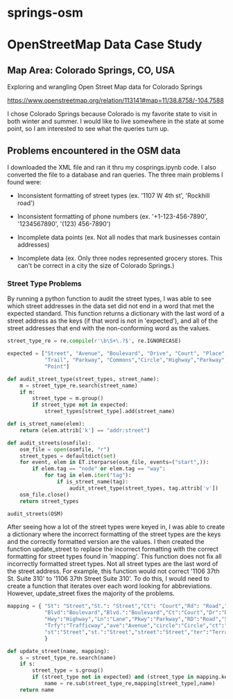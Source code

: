 # springs-osm

# OpenStreetMap Data Case Study

## Map Area: Colorado Springs, CO, USA

Exploring and wrangling Open Street Map data for Colorado Springs

https://www.openstreetmap.org/relation/113141#map=11/38.8758/-104.7588

I chose Colorado Springs because Colorado is my favorite state to visit in both winter and summer.  I would like to live somewhere in the state at some point, so I am interested to see what the queries turn up.

## Problems encountered in the OSM data

I downloaded the XML file and ran it thru my cosprings.ipynb code.  I also converted the file to a database and ran queries.  The three main problems I found were:

- Inconsistent formatting of street types (ex. '1107 W 4th st', 'Rockhill road')

- Inconsistent formatting of phone numbers (ex. '+1-123-456-7890', '1234567890', '(123) 456-7890')

- Incomplete data points (ex. Not all nodes that mark businesses contain addresses)

- Incomplete data (ex. Only three nodes represented grocery stores.  This can't be correct in a city the size of Colorado Springs.)

### Street Type Problems

By running a python function to audit the street types, I was able to see which street addresses in the data set did not end in a word that met the expected standard.  This function returns a dictionary with the last word of a street address as the keys (if that word is not in 'expected'), and all of the street addresses that end with the non-conforming word as the values.

```python
street_type_re = re.compile(r'\b\S+\.?$', re.IGNORECASE)

expected = ["Street", "Avenue", "Boulevard", "Drive", "Court", "Place", "Square", "Lane", "Road", 
            "Trail", "Parkway", "Commons","Circle","Highway","Parkway","Terrace","Trafficway","Way","Loop","Alley",
            "Point"]

def audit_street_type(street_types, street_name):
    m = street_type_re.search(street_name)
    if m:
        street_type = m.group()
        if street_type not in expected:
            street_types[street_type].add(street_name)

def is_street_name(elem):
    return (elem.attrib['k'] == "addr:street")

def audit_streets(osmfile):
    osm_file = open(osmfile, "r")
    street_types = defaultdict(set)
    for event, elem in ET.iterparse(osm_file, events=("start",)):
        if elem.tag == "node" or elem.tag == "way":
            for tag in elem.iter("tag"):
                if is_street_name(tag):
                    audit_street_type(street_types, tag.attrib['v'])
    osm_file.close()
    return street_types

audit_streets(OSM)
```

After seeing how a lot of the street types were keyed in, I was able to create a dictionary where the incorrect formatting of the street types are the keys and the correctly formatted version are the values.  I then created the function update_street to replace the incorrect formatting with the correct formatting for street types found in 'mapping'.  This function does not fix all incorrectly formatted street types.  Not all street types are the last word of the street address.  For example, this function would not correct '1106 37th St. Suite 310' to '1106 37th Street Suite 310'.  To do this, I would need to create a function that iterates over each word looking for abbreviations.  However, update_street fixes the majority of the problems.

```python
mapping = { "St": "Street","St.": "Street","Ct": "Court","Rd": "Road","Rd.": "Road","Ave": "Avenue","Ave.": "Avenue",
            "Blvd":"Boulevard","Blvd.":"Boulevard","Ct":"Court","Dr":"Drive","Dr.":"Drive","HWY":"Highway",
            "Hwy":"Highway","Ln":"Lane","Pkwy":"Parkway","RD":"Road","ST":"Street","STREET":"Street","Ter":"Terrace",
            "Trfy":"Trafficway","ave":"Avenue","circle":"Circle","ct":"Court","dr":"Drive","Pl":"Place","rd":"Road",
            "st":"Street","st.":"Street","street":"Street","ter":"Terrace","terrace":"Terrace"
            }

def update_street(name, mapping):
    s = street_type_re.search(name)
    if s:
        street_type = s.group()
        if (street_type not in expected) and (street_type in mapping.keys()):                                
            name = re.sub(street_type_re,mapping[street_type],name)                                
    return name
```

